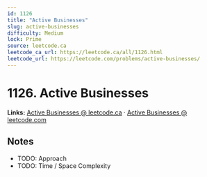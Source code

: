 ```yaml
--- 
id: 1126
title: "Active Businesses"
slug: active-businesses
difficulty: Medium
lock: Prime
source: leetcode.ca
leetcode_ca_url: https://leetcode.ca/all/1126.html
leetcode_url: https://leetcode.com/problems/active-businesses/
---
```


# 1126. Active Businesses

**Links:** [Active Businesses @ leetcode.ca](https://leetcode.ca/all/1126.html) · [Active Businesses @ leetcode.com](https://leetcode.com/problems/active-businesses/)

## Notes
- TODO: Approach
- TODO: Time / Space Complexity

